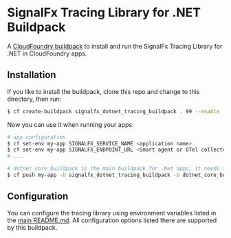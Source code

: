 # SignalFx Tracing Library for .NET Buildpack

A [CloudFoundry buildpack](https://docs.run.pivotal.io/buildpacks/) to install
and run the SignalFx Tracing Library for .NET in CloudFoundry apps.

## Installation

If you like to install the buildpack, clone this repo and change to this directory, then run:

```sh
$ cf create-buildpack signalfx_dotnet_tracing_buildpack . 99 --enable
```

Now you can use it when running your apps:

```sh
# app configuration
$ cf set-env my-app SIGNALFX_SERVICE_NAME <application name>
$ cf set-env my-app SIGNALFX_ENDPOINT_URL <Smart agent or OTel collector address>
# ...

# dotnet_core_buildpack is the main buildpack for .Net apps, it needs to be the final one
$ cf push my-app -b signalfx_dotnet_tracing_buildpack -b dotnet_core_buildpack
```

## Configuration

You can configure the tracing library using environment variables listed in the [main README.md](../../../README.md).
All configuration options listed there are supported by this buildpack.
